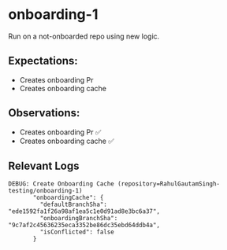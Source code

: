 # onboarding-1

Run on a not-onboarded repo using new logic.

## Expectations:
  - Creates onboarding Pr
  - Creates onboarding cache
  
## Observations:
  - Creates onboarding Pr ✅
  - Creates onboarding cache ✅

## Relevant Logs

```log
DEBUG: Create Onboarding Cache (repository=RahulGautamSingh-testing/onboarding-1)
       "onboardingCache": {
         "defaultBranchSha": "ede1592fa1f26a98af1ea5c1e0d91ad8e3bc6a37",
         "onboardingBranchSha": "9c7af2c45636235eca3352be86dc35ebd64ddb4a",
         "isConflicted": false
       }
```
